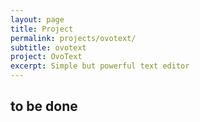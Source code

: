 ```yaml
---
layout: page
title: Project
permalink: projects/ovotext/
subtitle: ovotext
project: OvoText
excerpt: Simple but powerful text editor
---
```


## to be done
